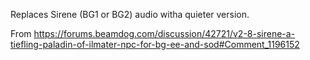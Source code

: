  

 Replaces Sirene (BG1 or BG2) audio witha quieter version.

 From https://forums.beamdog.com/discussion/42721/v2-8-sirene-a-tiefling-paladin-of-ilmater-npc-for-bg-ee-and-sod#Comment_1196152
